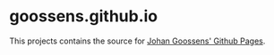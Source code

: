 # goossens.github.io

This projects contains the source for
[Johan Goossens' Github Pages](https://goossens.github.io/).
